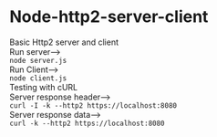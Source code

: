 # Node-http2-server-client
Basic Http2 server and client  
Run server-->  
  `node server.js`  
Run Client-->  
  `node client.js`  
Testing with cURL  
 Server response header-->  
   `curl -I -k --http2 https://localhost:8080`  
 Server response data-->  
   `curl -k --http2 https://localhost:8080`

